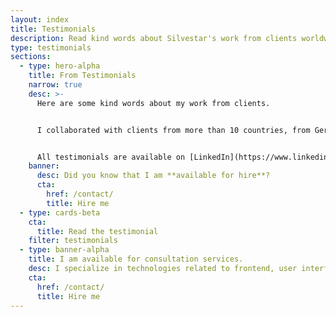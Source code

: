 ```yaml
---
layout: index
title: Testimonials
description: Read kind words about Silvestar's work from clients worldwide, from Spain and Germany to the United States. Every testimonial are available on LinkedIn, too.
type: testimonials
sections:
  - type: hero-alpha
    title: From Testimonials
    narrow: true
    desc: >-
      Here are some kind words about my work from clients.


      I collaborated with clients from more than 10 countries, from Germany and Spain to **The United States**.


      All testimonials are available on [LinkedIn](https://www.linkedin.com/in/starbist/), too.
    banner:
      desc: Did you know that I am **available for hire**?
      cta:
        href: /contact/
        title: Hire me
  - type: cards-beta
    cta:
      title: Read the testimonial
    filter: testimonials
  - type: banner-alpha
    title: I am available for consultation services.
    desc: I specialize in technologies related to frontend, user interface, and website development.
    cta:
      href: /contact/
      title: Hire me
---
```


